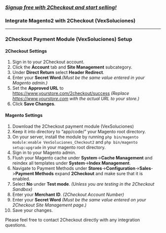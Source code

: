 ### _[Signup free with 2Checkout and start selling!](https://www.2checkout.com/signup)_

### Integrate Magento2 with 2Checkout (VexSoluciones)
----------------------------------------

### 2Checkout Payment Module (VexSoluciones) Setup

#### 2Checkout Settings

1. Sign in to your 2Checkout account.
2. Click the **Account** tab and **Site Management** subcategory.
3. Under **Direct Return** select **Header Redirect**.
4. Enter your **Secret Word**._(Must be the same value entered in your Magento admin.)_
5. Set the **Approved URL** to https://www.yourstore.com/2checkout/success _(Replace https://www.yourstore.com with the actual URL to your store.)_
6. Click **Save Changes**.

#### Magento Settings

1. Download the 2Checkout payment module (VexSoluciones)
2. Keep it into directory to “app/code/” your Magento root directory.
3. On your server, install the module by running `php bin/magento module:enable VexSoluciones_Checkout2` and `php bin/magento setup:upgrade` in your magento root directory.
3. Sign in to your Magento admin.
4. Flush your Magento cache under **System**->**Cache Management** and reindex all templates under **System**->**Index Management**.
5. Navigate to Payment Methods under **Stores**->**Configuration**->**Sales**->**Payment Methods** expand **2Checkout** and make sure that it is enabled.
6. Select **No** under **Test mode**. _(Unless you are testing in the 2Checkout Sandbox)_
7. Enter your **Merchant ID**. _(2Checkout Account Number)_
8. Enter your **Secret Word** _(Must be the same value entered on your 2Checkout Site Management page.)_
9. Save your changes.

Please feel free to contact 2Checkout directly with any integration questions.
